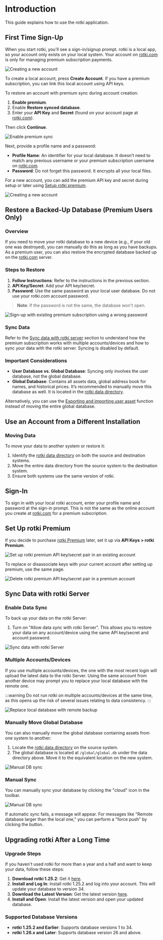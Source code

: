 # Introduction

This guide explains how to use the rotki application.

## First Time Sign-Up

When you start rotki, you'll see a sign-in/signup prompt. rotki is a local app, so your account only exists on your local system. Your account on [rotki.com](https://rotki.com/) is only for managing premium subscription payments.

![Creating a new account](/images/rotki_login_screen.png)

To create a local account, press **Create Account**. If you have a premium subscription, you can link this local account using API keys.

To restore an account with premium sync during account creation:

1. **Enable premium**.
2. Enable **Restore synced database**.
3. Enter your **API Key** and **Secret** (found on your account page at [rotki.com](https://rotki.com/)).

Then click **Continue**.

![Enable premium sync](/images/rotki_create_account_enable_sync.png)

Next, provide a profile name and a password:

- **Profile Name**: An identifier for your local database. It doesn’t need to match any previous username or your premium subscription username on [rotki.com](https://rotki.com/).
- **Password**: Do not forget this password. It encrypts all your local files.

For a new account, you can add the premium API key and secret during setup or later using [Setup rotki premium](#set-up-rotki-premium).

![Creating a new account](/images/rotki_create_account.png)

## Restore a Backed-Up Database (Premium Users Only)

### Overview

If you need to move your rotki database to a new device (e.g., if your old one was destroyed), you can manually do this as long as you have backups. As a premium user, you can also restore the encrypted database backed up on the [rotki.com](https://rotki.com/) server.

### Steps to Restore

1. **Follow Instructions**: Refer to the instructions in the previous section.
2. **API Key/Secret**: Add your API key/secret.
3. **Password**: Use the same password as your local user database. Do not use your rotki.com account password.

> **Note**: If the password is not the same, the database won't open.

![Sign-up with existing premium subscription using a wrong password](/images/rotki_premium_signup_failed.png)

### Sync Data

Refer to the [Sync data with rotki server](#sync-data-with-rotki-server) section to understand how the premium subscription works with multiple accounts/devices and how to sync your data with the rotki server. Syncing is disabled by default.

### Important Considerations

- **User Database vs. Global Database**: Syncing only involves the user database, not the global database.
- **Global Database**: Contains all assets data, global address book for names, and historical prices. It’s recommended to manually move this database as well. It is located in the [rotki data directory](/usage-guides/data-directory).

Alternatively, you can use the [Exporting and importing user asset](/usage-guides/customization.html#exporting-and-importing-user-assets) function instead of moving the entire global database.

## Use an Account from a Different Installation

### Moving Data

To move your data to another system or restore it:

1. Identify the [rotki data directory](/usage-guides/data-directory) on both the source and destination systems.
2. Move the entire data directory from the source system to the destination system.
3. Ensure both systems use the same version of rotki.

## Sign-In

To sign in with your local rotki account, enter your profile name and password at the sign-in prompt. This is not the same as the online account you create at [rotki.com](https://rotki.com/) for a premium subscription.

## Set Up rotki Premium

If you decide to purchase [rotki Premium](https://rotki.com/products/) later, set it up via **API Keys > rotki Premium**.

![Set up rotki premium API key/secret pair in an existing account](/images/rotki_premium_set.png)

To replace or disassociate keys with your current account after setting up premium, use the same page.

![Delete rotki premium API key/secret pair in a premium account](/images/rotki_premium_del.png)

## Sync Data with rotki Server

### Enable Data Sync

To back up your data on the rotki Server:

1. Turn on "Allow data sync with rotki Server". This allows you to restore your data on any account/device using the same API key/secret and account password.

![Sync data with rotki Server](/images/rotki_premium_set_sync_data.png)

### Multiple Accounts/Devices

If you use multiple accounts/devices, the one with the most recent login will upload the latest data to the rotki Server. Using the same account from another device may prompt you to replace your local database with the remote one.

:::warning
Do not run rotki on multiple accounts/devices at the same time, as this opens up the risk of several issues relating to data consistency.
:::

![Replace local database with remote backup](/images/rotki_premium_replace_local_db_with_remote.png)

### Manually Move Global Database

You can also manually move the global database containing assets from one system to another:

1. Locate the [rotki data directory](/usage-guides/data-directory) on the source system.
2. The global database is located at `/global/global.db` under the data directory above. Move it to the equivalent location on the new system.

![Manual DB sync](/images/rotki_premium_manual_db_sync.png)

### Manual Sync

You can manually sync your database by clicking the "cloud" icon in the toolbar.

![Manual DB sync](/images/rotki_premium_automatic_db_sync_failed.png)

If automatic sync fails, a message will appear. For messages like "Remote database larger than the local one," you can perform a "force push" by clicking the button.

## Upgrading rotki After a Long Time

### Upgrade Steps

If you haven't used rotki for more than a year and a half and want to keep your data, follow these steps:

1. **Download rotki 1.25.2**: Get it [here](https://github.com/rotki/rotki/releases/tag/v1.25.2).
2. **Install and Log In**: Install rotki 1.25.2 and log into your account. This will update your database to version 34.
3. **Download the Latest Version**: Get the latest version [here](https://github.com/rotki/rotki/releases/).
4. **Install and Open**: Install the latest version and open your updated database.

### Supported Database Versions

- **rotki 1.25.2 and Earlier**: Supports database versions 1 to 34.
- **rotki 1.26.x and Later**: Supports database version 26 and above.
